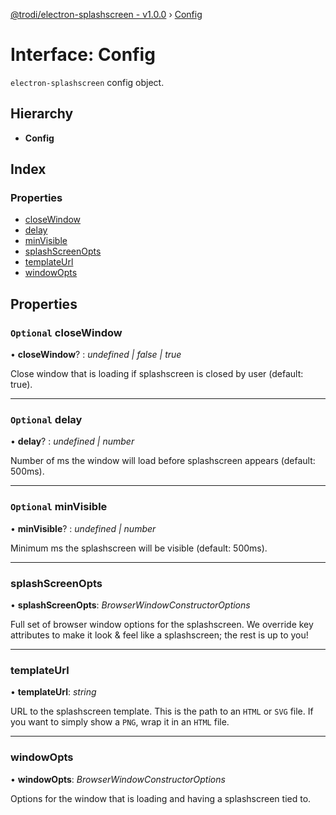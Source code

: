 [@trodi/electron-splashscreen - v1.0.0](../README.md) › [Config](config.md)

# Interface: Config

`electron-splashscreen` config object.

## Hierarchy

* **Config**

## Index

### Properties

* [closeWindow](config.md#optional-closewindow)
* [delay](config.md#optional-delay)
* [minVisible](config.md#optional-minvisible)
* [splashScreenOpts](config.md#splashscreenopts)
* [templateUrl](config.md#templateurl)
* [windowOpts](config.md#windowopts)

## Properties

### `Optional` closeWindow

• **closeWindow**? : *undefined | false | true*

Close window that is loading if splashscreen is closed by user (default: true).

___

### `Optional` delay

• **delay**? : *undefined | number*

Number of ms the window will load before splashscreen appears (default: 500ms).

___

### `Optional` minVisible

• **minVisible**? : *undefined | number*

Minimum ms the splashscreen will be visible (default: 500ms).

___

###  splashScreenOpts

• **splashScreenOpts**: *BrowserWindowConstructorOptions*

Full set of browser window options for the splashscreen. We override key attributes to
make it look & feel like a splashscreen; the rest is up to you!

___

###  templateUrl

• **templateUrl**: *string*

URL to the splashscreen template. This is the path to an `HTML` or `SVG` file.
If you want to simply show a `PNG`, wrap it in an `HTML` file.

___

###  windowOpts

• **windowOpts**: *BrowserWindowConstructorOptions*

Options for the window that is loading and having a splashscreen tied to.
